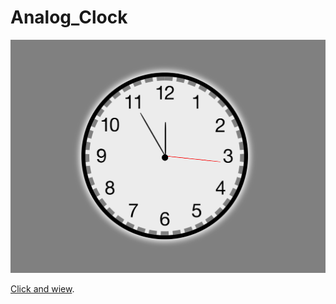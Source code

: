 # Analog_Clock
![This is an image](https://github.com/fatihcaliss/Analog-Clock-Project/raw/master/AnalogClockPreview.PNG?raw=true)

[Click and wiew](https://tarikozturk-05.github.io/Analog_Clock/).

